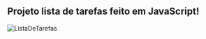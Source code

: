 ## Projeto lista de tarefas feito em JavaScript!

<img src="../assets/imgs/img.png" alt="ListaDeTarefas">
